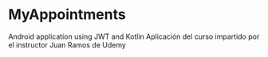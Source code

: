 # MyAppointments
Android application using JWT and Kotlin
Aplicación del curso impartido por el instructor Juan Ramos de Udemy
